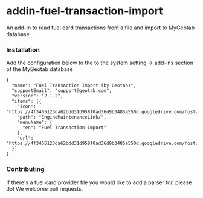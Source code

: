 # addin-fuel-transaction-import
An add-in to read fuel card transactions from a file and import to MyGeotab database 

### Installation
Add the configuration below to the to the system setting -> add-ins section of the MyGeotab database
```
{
  "name": "Fuel Transaction Import (by Geotab)",
  "supportEmail": "support@geotab.com",
  "version": "2.1.2",
  "items": [{
    "icon": "https://4f3465123da62bdd31d958f0ad36d9b3485a550d.googledrive.com/host/0B2gIwKD5rJDcUGZLRy12X0J5dG8/images/icon.png",
    "path": "EngineMaintenanceLink/",
    "menuName": {
      "en": "Fuel Transaction Import"
    },
    "url": "https://4f3465123da62bdd31d958f0ad36d9b3485a550d.googledrive.com/host/0B2gIwKD5rJDcUGZLRy12X0J5dG8/importFuelTransactions.html"
  }]
}
```

### Contributing
If there's a fuel card provider file you would like to add a parser for, please do! We welcome pull requests.
